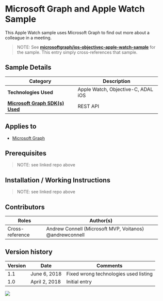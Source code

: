# Microsoft Graph and Apple Watch Sample

This Apple Watch sample uses Microsoft Graph to find out more about a colleague in a meeting.

> NOTE: See **[microsoftgraph/ios-objectivec-apple-watch-sample](https://github.com/microsoftgraph/ios-objectivec-apple-watch-sample)** for the sample. This entry simply cross-references that sample.

## Sample Details

|               Category               |            Description             |
| ------------------------------------ | ---------------------------------- |
| **Technologies Used**                | Apple Watch, Objective-C, ADAL iOS |
| **[Microsoft Graph SDK(s) Used][1]** | REST API                           |

## Applies to

* [Microsoft Graph](https://developer.microsoft.com/en-us/graph)

## Prerequisites

> NOTE: see linked repo above

## Installation / Working Instructions

> NOTE: see linked repo above

## Contributors

|      Roles      |                        Author(s)                        |
| --------------- | ------------------------------------------------------- |
| Cross-reference | Andrew Connell (Microsoft MVP, Voitanos) @andrewconnell |

## Version history

| Version |     Date      |               Comments                |
| ------- | ------------- | ------------------------------------- |
| 1.1     | June 6, 2018  | Fixed wrong technologies used listing |
| 1.0     | April 2, 2018 | Initial entry                         |

[1]: https://developer.microsoft.com/en-us/graph/code-samples-and-sdks

<img src="https://telemetry.sharepointpnp.com/msgraph-community-samples/samples/ios-objectivec-apple-watch" />